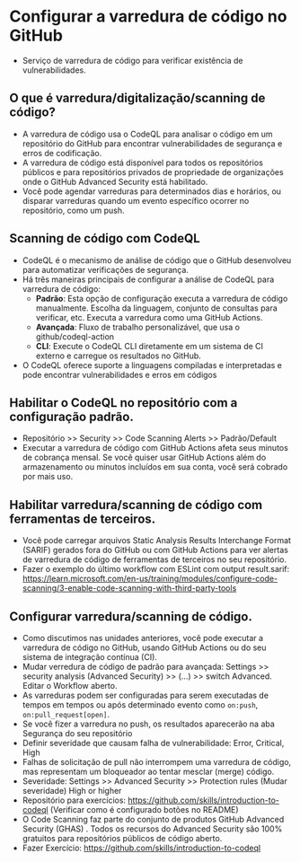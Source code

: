 # Configurar a varredura de código no GitHub
* Serviço de varredura de código para verificar existência de vulnerabilidades.

## O que é varredura/digitalização/scanning de código?
* A varredura de código usa o CodeQL para analisar o código em um repositório do GitHub para encontrar vulnerabilidades de segurança e erros de codificação. 
* A varredura de código está disponível para todos os repositórios públicos e para repositórios privados de propriedade de organizações onde o GitHub Advanced Security está habilitado.
* Você pode agendar varreduras para determinados dias e horários, ou disparar varreduras quando um evento específico ocorrer no repositório, como um push.

## Scanning de código com CodeQL
* CodeQL é o mecanismo de análise de código que o GitHub desenvolveu para automatizar verificações de segurança.
* Há três maneiras principais de configurar a análise de CodeQL para varredura de código:
    * **Padrão**: Esta opção de configuração executa a varredura de código manualmente. Escolha da linguagem, conjunto de consultas para verificar, etc. Executa a varredura como uma GitHub Actions.
    * **Avançada**: Fluxo de trabalho personalizável, que usa o github/codeql-action
    * **CLI**: Execute o CodeQL CLI diretamente em um sistema de CI externo e carregue os resultados no GitHub.
* O CodeQL oferece suporte a linguagens compiladas e interpretadas e pode encontrar vulnerabilidades e erros em códigos

## Habilitar o CodeQL no repositório com a configuração padrão.
* Repositório >> Security >> Code Scanning Alerts >> Padrão/Default
* Executar a varredura de código com GitHub Actions afeta seus minutos de cobrança mensal. Se você quiser usar GitHub Actions além do armazenamento ou minutos incluídos em sua conta, você será cobrado por mais uso.


## Habilitar varredura/scanning de código com ferramentas de terceiros.
* Você pode carregar arquivos Static Analysis Results Interchange Format (SARIF) gerados fora do GitHub ou com GitHub Actions para ver alertas de varredura de código de ferramentas de terceiros no seu repositório.
* Fazer o exemplo do último workflow com ESLint com output result.sarif: https://learn.microsoft.com/en-us/training/modules/configure-code-scanning/3-enable-code-scanning-with-third-party-tools

## Configurar varredura/scanning de código.
* Como discutimos nas unidades anteriores, você pode executar a varredura de código no GitHub, usando GitHub Actions ou do seu sistema de integração contínua (CI). 
* Mudar verredura de código de padrão para avançada: Settings >> security analysis (Advanced Security) >> (...) >> switch Advanced. Editar o Workflow aberto.
* As varreduras podem ser configuradas para serem executadas de tempos em tempos ou após determinado evento como `on:push`, `on:pull_request[open]`.
* Se você fizer a varredura no push, os resultados aparecerão na aba Segurança do seu repositório
* Definir severidade que causam falha de vulnerabilidade: Error, Critical, High
* Falhas de solicitação de pull não interrompem uma varredura de código, mas representam um bloqueador ao tentar mesclar (merge) código.
* Severidade: Settings >> Advanced Security >> Protection rules (Mudar severidade) High or higher
* Repositório para exercícios: https://github.com/skills/introduction-to-codeql (Verificar como é configurado botões no README)
* O Code Scanning faz parte do conjunto de produtos GitHub Advanced Security (GHAS) . Todos os recursos do Advanced Security são 100% gratuitos para repositórios públicos de código aberto.
* Fazer Exercício: https://github.com/skills/introduction-to-codeql